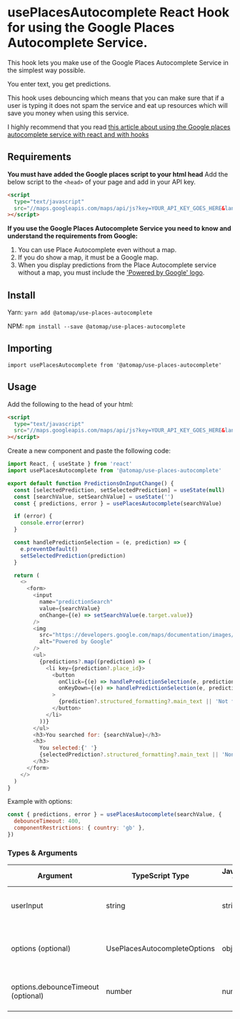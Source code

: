 # usePlacesAutocomplete React Hook for using the Google Places Autocomplete Service.

This hook lets you make use of the Google Places Autocomplete Service in the simplest way possible.

You enter text, you get predictions.

This hook uses debouncing which means that you can make sure that if a user is typing it does not spam the service and eat up resources which will save you money when using this service.

I highly recommend that you read [this article about using the Google places autocomplete service with react and with hooks](https://atomizedobjects.com/blog/react/how-to-use-google-autocomplete-with-react-hooks/)

## Requirements

**You must have added the Google places script to your html head**
Add the below script to the `<head>` of your page and add in your API key.

```html
<script
  type="text/javascript"
  src="//maps.googleapis.com/maps/api/js?key=YOUR_API_KEY_GOES_HERE&language=en&libraries=places"
></script>
```

**If you use the Google Places Autocomplete Service you need to know and understand the requirements from Google:**

1. You can use Place Autocomplete even without a map.
2. If you do show a map, it must be a Google map.
3. When you display predictions from the Place Autocomplete service without a map, you must include the ['Powered by Google' logo](https://developers.google.com/places/web-service/policies#logo_requirements).

## Install

Yarn:
`yarn add @atomap/use-places-autocomplete`

NPM:
`npm install --save @atomap/use-places-autocomplete`

## Importing

`import usePlacesAutocomplete from '@atomap/use-places-autocomplete'`

## Usage

Add the following to the head of your html:

```html
<script
  type="text/javascript"
  src="//maps.googleapis.com/maps/api/js?key=YOUR_API_KEY_GOES_HERE&language=en&libraries=places"
></script>
```

Create a new component and paste the following code:

```js
import React, { useState } from 'react'
import usePlacesAutocomplete from '@atomap/use-places-autocomplete'

export default function PredictionsOnInputChange() {
  const [selectedPrediction, setSelectedPrediction] = useState(null)
  const [searchValue, setSearchValue] = useState('')
  const { predictions, error } = usePlacesAutocomplete(searchValue)

  if (error) {
    console.error(error)
  }

  const handlePredictionSelection = (e, prediction) => {
    e.preventDefault()
    setSelectedPrediction(prediction)
  }

  return (
    <>
      <form>
        <input
          name="predictionSearch"
          value={searchValue}
          onChange={(e) => setSearchValue(e.target.value)}
        />
        <img
          src="https://developers.google.com/maps/documentation/images/powered_by_google_on_white.png"
          alt="Powered by Google"
        />
        <ul>
          {predictions?.map((prediction) => (
            <li key={prediction?.place_id}>
              <button
                onClick={(e) => handlePredictionSelection(e, prediction)}
                onKeyDown={(e) => handlePredictionSelection(e, prediction)}
              >
                {prediction?.structured_formatting?.main_text || 'Not found'}
              </button>
            </li>
          ))}
        </ul>
        <h3>You searched for: {searchValue}</h3>
        <h3>
          You selected:{' '}
          {selectedPrediction?.structured_formatting?.main_text || 'None'}
        </h3>
      </form>
    </>
  )
}
```

Example with options:

```js
const { predictions, error } = usePlacesAutocomplete(searchValue, {
  debounceTimeout: 400,
  componentRestrictions: { country: 'gb' },
})
```

### Types & Arguments

| Argument                           | TypeScript Type              | JavaScript Type | Description                                        |
| ---------------------------------- | ---------------------------- | --------------- | -------------------------------------------------- |
| userInput                          | string                       | string          | A search query provided by a user.                 |
| options (optional)                 | UsePlacesAutocompleteOptions | object          | Options for the google places autocomplete service |
| options.debounceTimeout (optional) | number                       | number          | Length of time to wait for the debounce            |
